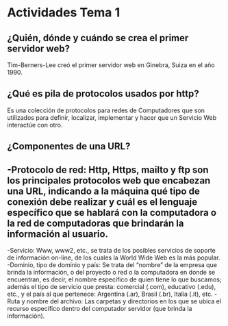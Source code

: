 # Actividades Tema 1
## ¿Quién, dónde y cuándo se crea el primer servidor web?
Tim-Berners-Lee creó el primer servidor web en Ginebra, Suiza en el año 1990.
## ¿Qué es pila de protocolos usados por http?
Es una colección de protocolos para redes de Computadores que son utilizados para definir, 
localizar, implementar y hacer que un Servicio Web interactúe con otro.
## ¿Componentes de una URL?
-Protocolo de red: Http, Https, mailto y ftp son los principales protocolos web que encabezan una URL, indicando a la máquina qué tipo de conexión debe realizar y cuál es el lenguaje específico que se hablará con la computadora o la red de computadoras que brindarán la información al usuario.
---------------------
-Servicio: Www, www2, etc., se trata de los posibles servicios de soporte de información on-line, de los cuales la World Wide Web es la más popular.
-Dominio, tipo de dominio y país: Se trata del “nombre” de la empresa que brinda la información, o del proyecto o red o la computadora en donde se encuentran, es decir, el nombre específico de quien tiene lo que buscamos; además el tipo de servicio que presta: comercial (.com), educativo (.edu), etc., y el país al que pertenece: Argentina (.ar), Brasil (.br), Italia (.it), etc.
-Ruta y nombre del archivo: Las carpetas y directorios en los que se ubica el recurso específico dentro del computador servidor (que brinda la información).

